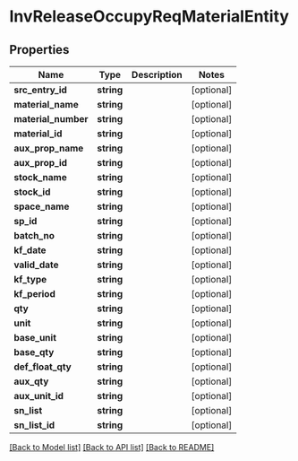 # InvReleaseOccupyReqMaterialEntity

## Properties
Name | Type | Description | Notes
------------ | ------------- | ------------- | -------------
**src_entry_id** | **string** |  | [optional] 
**material_name** | **string** |  | [optional] 
**material_number** | **string** |  | [optional] 
**material_id** | **string** |  | [optional] 
**aux_prop_name** | **string** |  | [optional] 
**aux_prop_id** | **string** |  | [optional] 
**stock_name** | **string** |  | [optional] 
**stock_id** | **string** |  | [optional] 
**space_name** | **string** |  | [optional] 
**sp_id** | **string** |  | [optional] 
**batch_no** | **string** |  | [optional] 
**kf_date** | **string** |  | [optional] 
**valid_date** | **string** |  | [optional] 
**kf_type** | **string** |  | [optional] 
**kf_period** | **string** |  | [optional] 
**qty** | **string** |  | [optional] 
**unit** | **string** |  | [optional] 
**base_unit** | **string** |  | [optional] 
**base_qty** | **string** |  | [optional] 
**def_float_qty** | **string** |  | [optional] 
**aux_qty** | **string** |  | [optional] 
**aux_unit_id** | **string** |  | [optional] 
**sn_list** | **string** |  | [optional] 
**sn_list_id** | **string** |  | [optional] 

[[Back to Model list]](../README.md#documentation-for-models) [[Back to API list]](../README.md#documentation-for-api-endpoints) [[Back to README]](../README.md)


